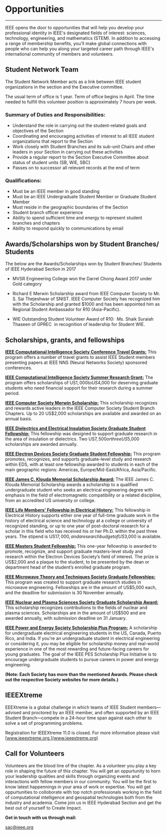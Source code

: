 # Opportunities
---

IEEE opens the door to opportunities that will help you develop your professional identity in IEEE's designated fields of interest: sciences, technology, engineering, and mathematics (STEM). In addition to accessing a range of membership benefits, you'll make global connections with people who can help you along your targeted career path through IEEE's international community of members and volunteers.

## Student Network Team

The Student Network Member acts as a link between IEEE student organizations in the section and the Executive committee.

The usual term of office is 1 year. Term of office begins in April. The time needed to fulfill this volunteer position is approximately 7 hours per week.

### Summary of Duties and Responsibilities:

* Understand the role in carrying out the student-related goals and objectives of the Section
* Coordinating and encouraging activities of interest to all IEEE student organizations that report to the Section
* Work closely with Student Branches and its sub-unit Chairs and other leaders in your Section in carrying out these activities
* Provide a regular report to the Section Executive Committee about status of student units (SB, WIE, SBC)
* Passes on to successor all relevant records at the end of term

### Qualifications:

* Must be an IEEE member in good standing
* Must be an IEEE Undergraduate Student Member or Graduate Student Member
* Must reside in the geographic boundaries of the Section
* Student branch officer experience
* Ability to spend sufficient time and energy to represent student branches and chapters
* Ability to respond quickly to communications by email

## Awards/Scholarships won by Student Branches/ Students

The below are the Awards/Scholarships won by Student Branches/ Students of IEEE Hyderabad Section in 2017

* MVSR Engineering College won the Darrel Chong Award 2017 under Gold category

* Richard E Merwin Scholarship award from IEEE Computer Society to Mr. S. Sai Thejeshwar of SNIST. IEEE Computer Society has recognized   him with the Scholarship and granted $1000 and has been appointed him as Regional Student Ambassador for R10 (Asia-Pacific).

* WIE Outstanding Student Volunteer Award of R10:  Ms. Shaik Suraiah Thaseen of GPREC  in recognition of leadership for Student WIE.


## Scholarships, grants, and fellowships

[**IEEE Computational Intelligence Society Conference Travel Grants:**](https://www.ieee.org/membership_services/membership/students/awards/comp_intelligence.html) This program offers a number of travel grants to assist IEEE Student members presenting papers at IEEE NNS (Neural Networks Society) sponsored conferences. 

[**IEEE Computational Intelligence Society Summer Research Grant:**](https://www.ieee.org/membership_services/membership/students/awards/comp_intelligence.html) The program offers scholarships of US$1,000 to US$4,000 for deserving graduate students who need financial support for their research during a summer period. 

[**IEEE Computer Society Merwin Scholarship:**](https://www.computer.org/web/students/merwin) This scholarship recognizes and rewards active leaders in the IEEE Computer Society Student Branch Chapters. Up to 20 US$2,000 scholarships are available and awarded on an annual basis.

[**IEEE Dielectrics and Electrical Insulation Society Graduate Student Fellowship:**](https://www.ieee.org/membership_services/membership/students/awards/dei_soc.html) This fellowship was designed to support graduate research in the area of insulation or dielectrics. Two US$7,500 or three US$5,000 scholarships are awarded annually.

[**IEEE Electron Devices Society Graduate Student Fellowship:**](https://www.ieee.org/membership_services/membership/students/awards/eds_fellowship.html) This program promotes, recognizes, and supports graduate-level study and research within EDS, with at least one fellowship awarded to students in each of the main geographic regions: Americas, Europe/Mid-East/Africa, Asia/Pacific.

[**IEEE James C. Klouda Memorial Scholarship Award:**](https://www.ieee.org/membership_services/membership/students/awards/klouda_memorial_scholarship.html) The IEEE James C. Klouda Memorial Scholarship awards a scholarship to a qualified undergraduate student who seeks an electrical engineering degree with emphasis in the field of electromagnetic compatibility or a related discipline, from an accredited US university or college.

[**IEEE Life Members' Fellowship in Electrical History:**](https://www.ieee.org/about/history_center/fellowship.html) This fellowship in Electrical History supports either one year of full-time graduate work in the history of electrical science and technology at a college or university of recognized standing, or up to one year of post-doctoral research for a scholar in this field who has received his or her Ph.D. within the past three years. The stipend is US$17,000, and a research budget of US$3,000 is available.

[**IEEE Masters Student Fellowship:**](http://eds.ieee.org/eds-masters-student-fellowship.html) This one-year fellowship is awarded to promote, recognize, and support graduate masters-level study and research within the Electron Devices Society’s field of interest. The prize is US$2,000 and a plaque to the student, to be presented by the dean or department head of the student’s enrolled graduate program.

[**IEEE Microwave Theory and Techniques Society Graduate Fellowships:**](https://www.ieee.org/membership_services/membership/students/awards/mtt_graduate.html) This program was created to support graduate research studies in microwave engineering. Fellowships are in the amount of US$5,000 each, and the deadline for submission is 30 November annually.

[**IEEE Nuclear and Plasma Sciences Society Graduate Scholarship Award:**](https://www.ieee.org/membership_services/membership/students/awards/awards_nuclear.html) This scholarship recognizes contributions to the fields of nuclear and plasma sciences. Scholarships are in the amount of US$500 and are awarded annually, with submission deadline on 31 January.

[**IEEE Power and Energy Society Scholarship Plus Program:**](https://www.ee-scholarship.org/) A scholarship for undergraduate electrical engineering students in the US, Canada, Puerto Rico, and India. If you're an undergraduate student in electrical engineering or considering it, you may be eligible for scholarship money and real-world experience in one of the most rewarding and future-facing careers for young graduates. The goal of the IEEE PES Scholarship Plus Initiative is to encourage undergraduate students to pursue careers in power and energy engineering.

**(Note: Each Society has more than the mentioned Awards. Please check out the respective Society websites for more details.)**

## IEEEXtreme

EEEXtreme is a global challenge in which teams of IEEE Student members—advised and proctored by an IEEE member, and often supported by an IEEE Student Branch—compete in a 24-hour time span against each other to solve a set of programming problems. 

Registration for IEEEXtreme 11.0 is closed. For more information please visit [www.ieeextreme.org.](www.ieeextreme.org)


## Call for Volunteers

Volunteers are the blood line of the chapter. As a volunteer you play a key role in shaping the future of this chapter. You will get an oppurtunity to horn your leadership qualities and skills through organizing events and interactions with fellow members in our community. You will be the first to know latest happennings in your area of work or expertise. You will get oppurtunities to colloborate with top notch professionals working in the field of computational intelligence and geospatial technologies both from the industry and academia. Come join us in IEEE Hyderabad Section and get the best out of yourself to Create Impact.

**Get in touch with us through mail:**

<sac@ieee.org>